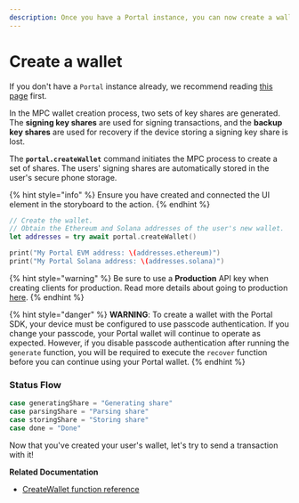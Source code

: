 ```yaml
---
description: Once you have a Portal instance, you can now create a wallet for your user.
---
```


# Create a wallet

If you don't have a `Portal` instance already, we recommend reading [this page](./) first.

In the MPC wallet creation process, two sets of key shares are generated. The **signing key shares** are used for signing transactions, and the **backup key shares** are used for recovery if the device storing a signing key share is lost.

The **`portal.createWallet`** command initiates the MPC process to create a set of shares. The users' signing shares are automatically stored in the user's secure phone storage.

{% hint style="info" %}
Ensure you have created and connected the UI element in the storyboard to the action.
{% endhint %}

```swift
// Create the wallet.
// Obtain the Ethereum and Solana addresses of the user's new wallet.
let addresses = try await portal.createWallet()

print("My Portal EVM address: \(addresses.ethereum)")
print("My Portal Solana address: \(addresses.solana)")
```

{% hint style="warning" %}
Be sure to use a **Production** API key when creating clients for production. Read more details about going to production [here](../../resources/going-to-production.md).
{% endhint %}

{% hint style="danger" %}
**WARNING**: To create a wallet with the Portal SDK, your device must be configured to use passcode authentication. If you change your passcode, your Portal wallet will continue to operate as expected. However, if you disable passcode authentication after running the `generate` function, you will be required to execute the `recover` function before you can continue using your Portal wallet.
{% endhint %}

### Status Flow

```swift
case generatingShare = "Generating share"
case parsingShare = "Parsing share"
case storingShare = "Storing share"
case done = "Done"
```

Now that you've created your user's wallet, let's try to send a transaction with it!



**Related Documentation**

* [CreateWallet function reference](https://docs.portalhq.io/reference/ios/createwallet)
